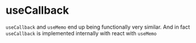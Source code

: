 # useCallback

`useCallback` and `useMemo` end up being functionally very similar. And in fact `useCallback` is implemented internally with react with `useMemo`
